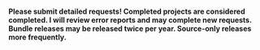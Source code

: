 <h4>Please submit detailed requests! Completed projects are considered completed. I will review error reports and may complete new requests. Bundle releases may be released twice per year. Source-only releases more frequently.</h4>
